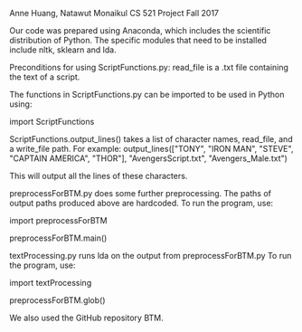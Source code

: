 Anne Huang, Natawut Monaikul
CS 521 Project
Fall 2017

Our code was prepared using Anaconda, which includes the scientific distribution of Python. The specific modules that need to be installed include nltk, sklearn and lda.

Preconditions for using ScriptFunctions.py:
read_file is a .txt file containing the text of a script.

The functions in ScriptFunctions.py can be imported to be used in Python using:

import ScriptFunctions

ScriptFunctions.output_lines() takes a list of character names, read_file, and a write_file path. For example:
output_lines(["TONY", "IRON MAN", "STEVE", "CAPTAIN AMERICA", "THOR"], "AvengersScript.txt", "Avengers_Male.txt")

This will output all the lines of these characters.

preprocessForBTM.py does some further preprocessing. The paths of output paths produced above are hardcoded. To run the program, use:

import preprocessForBTM

preprocessForBTM.main()

textProcessing.py runs lda on the output from preprocessForBTM.py
To run the program, use:

import textProcessing

preprocessForBTM.glob()

We also used the GitHub repository BTM.
